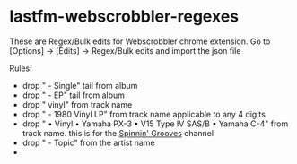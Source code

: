 # lastfm-webscrobbler-regexes

These are Regex/Bulk edits for Webscrobbler chrome extension.
Go to [Options] -> [Edits] -> Regex/Bulk edits and import the json file

Rules:
- drop " - Single" tail from album
- drop " - EP" tail from album
- drop " vinyl" from track name
- drop " - 1980 Vinyl LP" from track name applicable to any 4 digits
- drop " • Vinyl • Yamaha PX-3 • V15 Type IV SAS/B • Yamaha C-4" from track name. this is for the [Spinnin' Grooves](https://www.youtube.com/@spinningrooves839) channel
- drop " - Topic" from the artist name
- 
